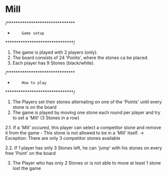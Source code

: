 # Mill


/******************************* 
*         Game setup
*******************************/
 
 1. The game is played with 2 players (only).
 2. The board consists of 24 'Points', where the stones ca be placed.
 3. Each player has 9 Stones (black/white).
 
 /******************************* 
 *         How to play
 *******************************/
 
 1. The Players set their stones alternating on one of the 'Points' until every stone is on the board
 2. The game is played by moving one stone each round per player and try to set a 'Mill' (3 Stones in a row)
 
 2.1. If a 'Mill' occured, this player can select a competitor stone and remove it from the game - This stone is not allowed to be in a 'Mill' itself.
      -> Exception: There are only 3 competitor stones available
      
 2.2. If 1 player has only 3 Stones left, he can 'jump' with his stones on every free 'Point' on the board
 
 3. The Player who has only 2 Stones or is not able to move at least 1 stone lost the game
 

